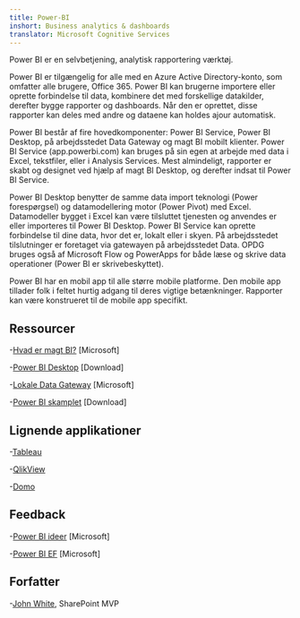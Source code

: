 ```yaml
---
title: Power-BI
inshort: Business analytics & dashboards
translator: Microsoft Cognitive Services
---
```


Power BI er en selvbetjening, analytisk rapportering værktøj.

Power BI er tilgængelig for alle med en Azure Active Directory-konto, som omfatter alle brugere, Office 365. Power BI kan brugerne importere eller oprette forbindelse til data, kombinere det med forskellige datakilder, derefter bygge rapporter og dashboards. Når den er oprettet, disse rapporter kan deles med andre og dataene kan holdes ajour automatisk.  

Power BI består af fire hovedkomponenter: Power BI Service, Power BI Desktop, på arbejdsstedet Data Gateway og magt BI mobilt klienter. Power BI Service (app.powerbi.com) kan bruges på sin egen at arbejde med data i Excel, tekstfiler, eller i Analysis Services. Mest almindeligt, rapporter er skabt og designet ved hjælp af magt BI Desktop, og derefter indsat til Power BI Service. 

Power BI Desktop benytter de samme data import teknologi (Power forespørgsel) og datamodellering motor (Power Pivot) med Excel. Datamodeller bygget i Excel kan være tilsluttet tjenesten og anvendes er eller importeres til Power BI Desktop. 
Power BI Service kan oprette forbindelse til dine data, hvor det er, lokalt eller i skyen. På arbejdsstedet tilslutninger er foretaget via gatewayen på arbejdsstedet Data. OPDG bruges også af Microsoft Flow og PowerApps for både læse og skrive data operationer (Power BI er skrivebeskyttet). 

Power BI har en mobil app til alle større mobile platforme. Den mobile app tillader folk i feltet hurtig adgang til deres vigtige betænkninger. Rapporter kan være konstrueret til de mobile app specifikt.


Ressourcer
---------

-[Hvad er magt BI?](https://powerbi.microsoft.com/en-us/)
    \[Microsoft\]

-[Power BI Desktop](https://powerbi.microsoft.com/en-us/desktop/)
    \[Download\]

-[Lokale Data Gateway](https://docs.microsoft.com/en-us/power-bi/service-gateway-onprem)
    \[Microsoft\]

-[Power BI skamplet](https://powerbi.microsoft.com/en-us/blog/)
    \[Download\]

Lignende applikationer
--------------------

-[Tableau](https://www.tableau.com/)

-[QlikView](http://global.qlik.com/)

-[Domo](https://www.domo.com/)

Feedback
---------

-[Power BI ideer](https://ideas.powerbi.com/forums/265200-power-bi-ideas)
    \[Microsoft\]

-[Power BI EF](http://community.powerbi.com/)
    \[Microsoft\]

Forfatter
---------

-[John White](https://twitter.com/diverdown1964), SharePoint MVP

